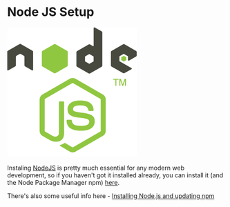
# Node JS Setup

![](node-js.png)

Instaling [NodeJS](https://nodejs.org) is pretty much essential for any modern web development, so if you haven't got it installed already, you can install it (and the Node Package Manager npm) [here](https://nodejs.org). 

There's also some useful info here - [Installing Node.js and updating npm](https://docs.npmjs.com/getting-started/installing-node)